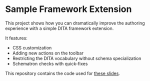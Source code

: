 Sample Framework Extension
==========================

This project shows how you can dramatically improve the authoring experience with a simple DITA framework extension.

It features:
- CSS customization
- Adding new actions on the toolbar
- Restricting the DITA vocabulary without schema specialization
- Schematron checks with quick-fixes

This repository contains the code used for [these slides](http://www.slideshare.net/IXIASOFT/maximize-your-oxygen-usage-oxygen-xml-syncro-soft).

